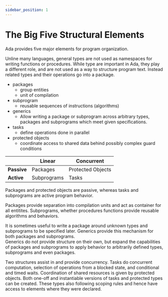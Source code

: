 ```yaml
---
sidebar_position: 1
---
```


# The Big Five Structural Elements

Ada provides five major elements for program organization.

Unline many languages, general types are not used as namespaces for writing
functions or procedures. While type are important in Ada, they play a
different role, and are not used as a way to structure program text. Instead
related types and their operations go into a package.

- packages
  - group entities
  - unit of compilation
- subprogram
  - reusable sequences of instructions (algorithms)
- generics
  - Allow writing a package or subprogram across arbitrary types, packages
    and subprograms which meet given specifications.
- tasks
  - define operations done in parallel
- protected objects
  - coordinate access to shared data behind possibly complex guard conditions

|             | **Linear**  | **Concurrent**    |
| ----------- | ----------- | ----------------- |
| **Passive** | Packages    | Protected Objects |
| **Active**  | Subprograms | Tasks             |

Packages and protected objects are passive, whereas tasks and subprograms are
active program behavior.

Packages provide separation into compilation units and act as
container for all entitites. Subprograms, whether procedures functions provide
reusable algorithms and behaviors.

It is sometimes useful to write a package around unknown types and subprograms
to be specified later. Generics provide this mechanism for both packages and subprograms.  
Generics do not provide structure on their own, but expand the capabilities
of packages and subprograms to apply behavior to arbitrarily defined types,
subprograms and even packages.

Two structures assist in and provide concurrency. Tasks do concurrent computation,
selection of operations from a blocked state, and conditional and timed waits.
Coordination of shared resources is given by protected objects.
Both one-off and instantiable versions of tasks and protected types can be created. These
types also following scoping rules and hence have access to elements where they
were declared.
